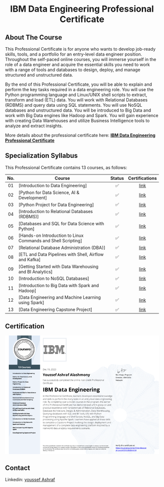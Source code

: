 <h1 align="center">IBM Data Engineering Professional Certificate</h1>

## About The Course

This Professional Certificate is for anyone who wants to develop job-ready skills, tools, and a portfolio for an entry-level data engineer position. Throughout the self-paced online courses, you will immerse yourself in the role of a data engineer and acquire the essential skills you need to work with a range of tools and databases to design, deploy, and manage structured and unstructured data.  

By the end of this Professional Certificate, you will be able to explain and perform the key tasks required in a data engineering role. You will use the Python programming language and Linux/UNIX shell scripts to extract, transform and load (ETL) data. You will work with Relational Databases (RDBMS) and query data using SQL statements. You will use NoSQL databases and unstructured data.  You will be introduced to Big Data and work with Big Data engines like Hadoop and Spark.  You will gain experience with creating Data Warehouses and utilize Business Intelligence tools to analyze and extract insights.   

More details about the professional certificate here: <a href=https://www.coursera.org/professional-certificates/ibm-data-engineer><strong>IBM Data Engineering Professional Certificate</strong></a>

## Specialization Syllabus

This Professional Certificate contains 13 courses, as follows:

| No. | Course                                                               |Status| Certifications |
|:------:|----------------------------------------------------------------------------|:--:|:-------:|
| 01     | [Introduction to Data Engineering]|✅|[link](https://coursera.org/share/1bcc64985342817683a990899efc5068)|
| 02     | [Python for Data Science, AI & Development]|✅|[link](https://coursera.org/share/1bcc64985342817683a990899efc5068)|
| 03     | [Python Project for Data Engineering]|✅|[link](https://coursera.org/share/1bcc64985342817683a990899efc5068)|
| 04     | [Introduction to Relational Databases (RDBMS)]|✅|[link](https://coursera.org/share/1bcc64985342817683a990899efc5068)|
| 05     | [Databases and SQL for Data Science with Python]|✅|[link](https://coursera.org/share/1bcc64985342817683a990899efc5068)|
| 06     | [Hands-on Introduction to Linux Commands and Shell Scripting]|✅|[link](https://coursera.org/share/1bcc64985342817683a990899efc5068)|
| 07     | [Relational Database Administration (DBA)]|✅|[link](https://coursera.org/share/1bcc64985342817683a990899efc5068)|
| 08     | [ETL and Data Pipelines with Shell, Airflow and Kafka]|✅|[link](https://coursera.org/share/1bcc64985342817683a990899efc5068)|
| 09     | [Getting Started with Data Warehousing and BI Analytics]|✅|[link](https://coursera.org/share/1bcc64985342817683a990899efc5068)|
| 10     | [Introduction to NoSQL Databases]|✅|[link](https://coursera.org/share/1bcc64985342817683a990899efc5068)|
| 11     | [Introduction to Big Data with Spark and Hadoop]|✅|[link](https://coursera.org/share/1bcc64985342817683a990899efc5068)|
| 12     | [Data Engineering and Machine Learning using Spark]|✅|[link](https://coursera.org/share/1bcc64985342817683a990899efc5068)|
| 13     | [Data Engineering Capstone Project]|✅|[link](https://coursera.org/share/1bcc64985342817683a990899efc5068)|

## Certification

![Youssef Ashraf Certification](https://github.com/youssefAshraf99/IBM-Data-Engineering/blob/master/certificat/c2.png)

## Contact

Linkedin: [youssef Ashraf](https://www.linkedin.com/in/youssef-ashraf-73a0531b2/)
